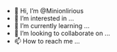 - 👋 Hi, I’m @Minionlirious
- 👀 I’m interested in ...
- 🌱 I’m currently learning ...
- 💞️ I’m looking to collaborate on ...
- 📫 How to reach me ...

<!---
Minionlirious/Minionlirious is a ✨ special ✨ repository because its `README.md` (this file) appears on your GitHub profile.
You can click the Preview link to take a look at your changes.
--->
